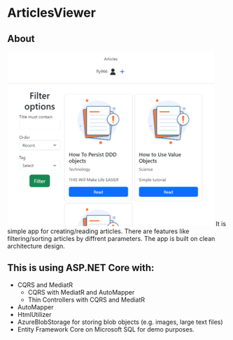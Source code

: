 # ArticlesViewer

##  About
<img src="https://github.com/OleksandrTolmachov/ArticlesViewer/blob/master/imageexample.png" height="400"/>
It is simple app for creating/reading articles. There are features like filtering/sorting articles by diffrent parameters.
The app is built on clean architecture design.

## This is using ASP.NET Core with:

- CQRS and MediatR
  - CQRS with MediatR and AutoMapper
  - Thin Controllers with CQRS and MediatR
- AutoMapper
- HtmlUtilizer
- AzureBlobStorage for storing blob objects (e.g. images, large text files)
- Entity Framework Core on Microsoft SQL for demo purposes.
